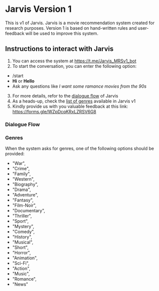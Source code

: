 # Jarvis Version 1

This is v1 of Jarvis. Jarvis is a movie recommendation system created for research purposes. Version 1 is based on hand-written rules and user-feedback will be used to improve this system.

## Instructions to interact with Jarvis
1. You can access the system at https://t.me/Jarvis_MRSv1_bot
2. To start the conversation, you can enter the following option:
 - /start
 - **Hi** or **Hello**
 - Ask any questions like *I want some ramance movies from the 90s*
3. For more details, refor to the [dialogue flow](#dialogue-flow) of Jarvis
4. As a heads-up, check the [list of genres](#genres) available in Jarvis v1
4. Kindly provide us with you valuable feedback at this link: https://forms.gle/WZpDcqKRxLZRSV6G8

### Dialogue Flow

### Genres
When the system asks for genres, one of the following options should be provided:
- "War",
- "Crime",
- "Family",
- "Western",
- "Biography",
- "Drama",
- "Adventure",
- "Fantasy",
- "Film-Noir",
- "Documentary",
- "Thriller",
- "Sport",
- "Mystery",
- "Comedy",
- "History",
- "Musical",
- "Short",
- "Horror",
- "Animation",
- "Sci-Fi",
- "Action",
- "Music",
- "Romance",
- "News"
